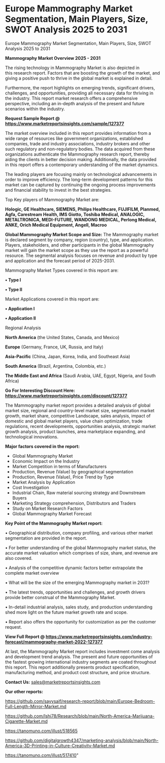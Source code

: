 # Europe Mammography Market Segmentation, Main Players, Size, SWOT Analysis 2025 to 2031
Europe Mammography Market Segmentation, Main Players, Size, SWOT Analysis 2025 to 2031

<Strong> Mammography Market Overview 2025 - 2031</strong>

The rising technology in Mammography Market is also depicted in this research report. Factors that are boosting the growth of the market, and giving a positive push to thrive in the global market is explained in detail.

Furthermore, the report highlights on emerging trends, significant drivers, challenges, and opportunities, providing all necessary data for thriving in the industry. This report market research offers a comprehensive perspective, including an in-depth analysis of the present and future scenarios within the industry.

<strong>Request Sample Report @ <a href=https://www.marketreportsinsights.com/sample/127377>https://www.marketreportsinsights.com/sample/127377</a></strong>

The market overview included in this report provides information from a wide range of resources like government organizations, established companies, trade and industry associations, industry brokers and other such regulatory and non-regulatory bodies. The data acquired from these organizations authenticate the Mammography research report, thereby aiding the clients in better decision making. Additionally, the data provided in this report offers a contemporary understanding of the market dynamics.

The leading players are focusing mainly on technological advancements in order to improve efficiency. The long-term development patterns for this market can be captured by continuing the ongoing process improvements and financial stability to invest in the best strategies.

Top Key players of Mammography Market are:

<strong>Hologic, GE Healthcare, SIEMENS, Philips Healthcare, FUJIFILM, Planmed, Agfa, Carestream Health, IMS Giotto, Toshiba Medical, ANALOGIC, METALTRONICA, MEDI-FUTURE, WANDONG MEDICAL, Perlong Medical, ANKE, Orich Medical Equipment, Angell, Macroo</strong>

<strong><b>Global Mammography Market Scope and Size:</b></strong>
The Mammography market is declared segment by company, region (country), type, and application. Players, stakeholders, and other participants in the global Mammography market will gain the market scope as they use the report as a powerful resource. The segmental analysis focuses on revenue and product by type and application and the forecast period of 2025-2031.

Mammography Market Types covered in this report are:

<strong>• Type I

• Type II</strong>

Market Applications covered in this report are:

<strong>• Application I

• Application II</strong> 

Regional Analysis

<strong>North America</strong> (the United States, Canada, and Mexico)

<strong>Europe</strong> (Germany, France, UK, Russia, and Italy)

<strong>Asia-Pacific</strong> (China, Japan, Korea, India, and Southeast Asia)

<strong>South America</strong> (Brazil, Argentina, Colombia, etc.)

<strong>The Middle East and Africa</strong> (Saudi Arabia, UAE, Egypt, Nigeria, and South Africa)

<strong>Go For Interesting Discount Here: <a href=https://www.marketreportsinsights.com/discount/127377>https://www.marketreportsinsights.com/discount/127377</a></strong>

The Mammography market report provides a detailed analysis of global market size, regional and country-level market size, segmentation market growth, market share, competitive Landscape, sales analysis, impact of domestic and global market players, value chain optimization, trade regulations, recent developments, opportunities analysis, strategic market growth analysis, product launches, area marketplace expanding, and technological innovations.

<strong><b>Major factors covered in the report:</b></strong>
<ul>
  <li>Global Mammography Market </li>
  <li>Economic Impact on the Industry</li>
  <li>Market Competition in terms of Manufacturers</li>
  <li>Production, Revenue (Value) by geographical segmentation</li>
  <li>Production, Revenue (Value), Price Trend by Type</li>
  <li>Market Analysis by Application</li>
  <li>Cost Investigation</li>
  <li>Industrial Chain, Raw material sourcing strategy and Downstream Buyers</li>
  <li>Marketing Strategy comprehension, Distributors and Traders</li>
  <li>Study on Market Research Factors</li>
  <li>Global Mammography Market Forecast</li>
</ul>

<strong><b>Key Point of the Mammography Market report:</b></strong>

• Geographical distribution, company profiling, and various other market segmentation are provided in the report.

• For better understanding of the global Mammography market status, the accurate market valuation which comprises of size, share, and revenue are also covered.

• Analysis of the competitive dynamic factors better extrapolate the complete market overview

• What will be the size of the emerging Mammography market in 2031?

• The latest trends, opportunities and challenges, and growth drivers provide better construal of the Mammography Market.

• In-detail industrial analysis, sales study, and production understanding shed more light on the future market growth rate and scope.

• Report also offers the opportunity for customization as per the customer request.

<strong><b>View Full Report @ <a href=https://www.marketreportsinsights.com/industry-forecast/mammography-market-2022-127377>https://www.marketreportsinsights.com/industry-forecast/mammography-market-2022-127377</a></b></strong>


At last, the Mammography Market report includes investment come analysis and development trend analysis. The present and future opportunities of the fastest growing international industry segments are coated throughout this report. This report additionally presents product specification, manufacturing method, and product cost structure, and price structure.

<strong>Contact Us:</strong>
sales@marketreportsinsights.com

<strong>Our other reports:</strong>

<a href=https://github.com/sayysaif/research-report/blob/main/Europe-Bedroom-Full-Length-Mirror-Market.md>https://github.com/sayysaif/research-report/blob/main/Europe-Bedroom-Full-Length-Mirror-Market.md</a>

<a href=https://github.com/Ishi78/Research/blob/main/North-America-Marijuana-Cigarette-Market.md>https://github.com/Ishi78/Research/blob/main/North-America-Marijuana-Cigarette-Market.md</a>

<a href=https://tanomuno.com/illust/518565>https://tanomuno.com/illust/518565</a>

<a href=https://github.com/digitalgrowth4347/marketing-analysis/blob/main/North-America-3D-Printing-in-Culture-Creativity-Market.md>https://github.com/digitalgrowth4347/marketing-analysis/blob/main/North-America-3D-Printing-in-Culture-Creativity-Market.md</a>

<a href=https://tanomuno.com/illust/517410>https://tanomuno.com/illust/517410</a>"
